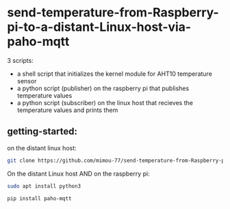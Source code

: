 # send-temperature-from-Raspberry-pi-to-a-distant-Linux-host-via-paho-mqtt
3 scripts:
* a shell script that initializes the kernel module for AHT10 temperature sensor
* a python script (publisher) on the raspberry pi that publishes temperature values
* a python script (subscriber) on the linux host that recieves the temperature values and prints them
## getting-started:

on the distant linux host:
```bash
git clone https://github.com/mimou-77/send-temperature-from-Raspberry-pi-to-a-distant-Linux-host-via-paho-mqtt.git
```

On the distant Linux host AND on the raspberry pi:
```bash
sudo apt install python3
```
```bash
pip install paho-mqtt
```


